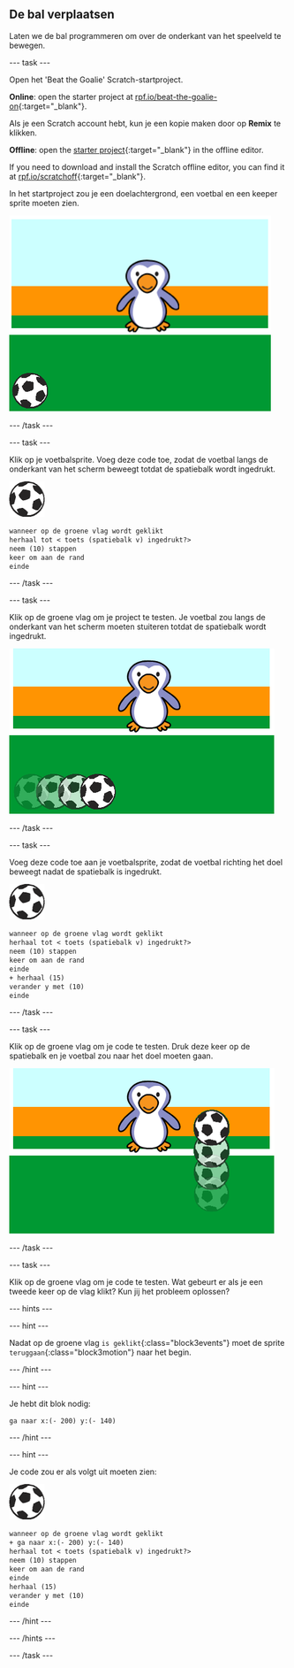 ## De bal verplaatsen

Laten we de bal programmeren om over de onderkant van het speelveld te bewegen.

--- task ---

Open het 'Beat the Goalie' Scratch-startproject.

**Online**: open the starter project at [rpf.io/beat-the-goalie-on](https://rpf.io/beat-the-goalie-on){:target="_blank"}.

Als je een Scratch account hebt, kun je een kopie maken door op **Remix** te klikken.

**Offline**: open the [starter project](https://rpf.io/p/en/beat-the-goalie-go){:target="_blank"} in the offline editor.

If you need to download and install the Scratch offline editor, you can find it at [rpf.io/scratchoff](https://rpf.io/scratchoff){:target="_blank"}.

In het startproject zou je een doelachtergrond, een voetbal en een keeper sprite moeten zien.

![startprojecten](images/goalie-starter.png)

--- /task ---

--- task ---

Klik op je voetbalsprite. Voeg deze code toe, zodat de voetbal langs de onderkant van het scherm beweegt totdat de spatiebalk wordt ingedrukt.

![voetbal sprite](images/football-sprite.png)

```blocks3
wanneer op de groene vlag wordt geklikt
herhaal tot < toets (spatiebalk v) ingedrukt?>
neem (10) stappen
keer om aan de rand
einde
```

--- /task ---

--- task ---

Klik op de groene vlag om je project te testen. Je voetbal zou langs de onderkant van het scherm moeten stuiteren totdat de spatiebalk wordt ingedrukt.

![schermafbeelding](images/goalie-football-move-test.png)

--- /task ---

--- task ---

Voeg deze code toe aan je voetbalsprite, zodat de voetbal richting het doel beweegt nadat de spatiebalk is ingedrukt.

![voetbal sprite](images/football-sprite.png)

```blocks3
wanneer op de groene vlag wordt geklikt
herhaal tot < toets (spatiebalk v) ingedrukt?>
neem (10) stappen
keer om aan de rand
einde
+ herhaal (15)
verander y met (10)
einde
```

--- /task ---

--- task ---

Klik op de groene vlag om je code te testen. Druk deze keer op de spatiebalk en je voetbal zou naar het doel moeten gaan.

![schermafbeelding](images/goalie-football-ypos-test.png)

--- /task ---

--- task ---

Klik op de groene vlag om je code te testen. Wat gebeurt er als je een tweede keer op de vlag klikt? Kun jij het probleem oplossen?

--- hints ---

--- hint ---

Nadat op de groene vlag `is geklikt`{:class="block3events"} moet de sprite `teruggaan`{:class="block3motion"} naar het begin.

--- /hint ---

--- hint ---

Je hebt dit blok nodig:

```blocks3
ga naar x:(- 200) y:(- 140)
```

--- /hint ---

--- hint ---

Je code zou er als volgt uit moeten zien:

![voetbal sprite](images/football-sprite.png)

```blocks3
wanneer op de groene vlag wordt geklikt
+ ga naar x:(- 200) y:(- 140)
herhaal tot < toets (spatiebalk v) ingedrukt?>
neem (10) stappen
keer om aan de rand
einde
herhaal (15)
verander y met (10)
einde
```

--- /hint ---

--- /hints ---

--- /task ---

